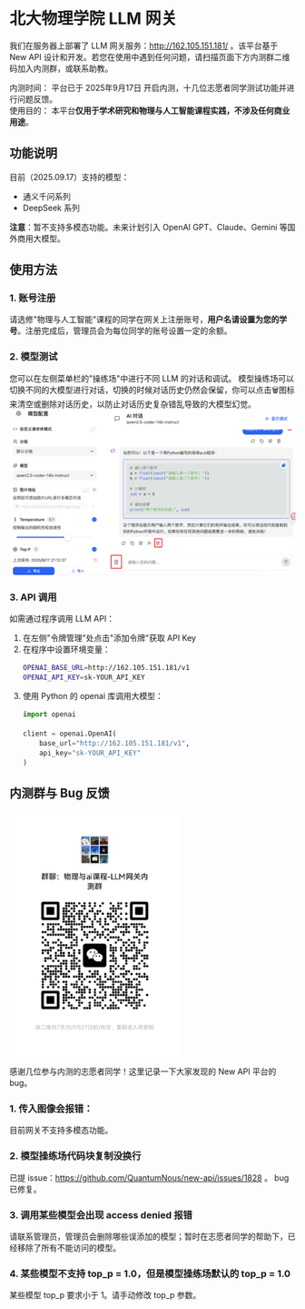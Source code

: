# 北大物理学院 LLM 网关

我们在服务器上部署了 LLM 网关服务：http://162.105.151.181/ 。该平台基于 New API 设计和开发。若您在使用中遇到任何问题，请扫描页面下方内测群二维码加入内测群，或联系助教。

内测时间： 平台已于 2025年9月17日 开启内测，十几位志愿者同学测试功能并进行问题反馈。  
使用目的： 本平台**仅用于学术研究和物理与人工智能课程实践，不涉及任何商业用途**。  

## 功能说明

目前（2025.09.17）支持的模型：
- 通义千问系列
- DeepSeek 系列

**注意**：暂不支持多模态功能。未来计划引入 OpenAI GPT、Claude、Gemini 等国外商用大模型。

## 使用方法

### 1. 账号注册
请选修"物理与人工智能"课程的同学在网关上注册账号，**用户名请设置为您的学号**。注册完成后，管理员会为每位同学的账号设置一定的余额。
<!-- 然后请根据下图做账号设置，将“接受未设置价格模型”选项从“关”切换到“开：
![账号设置](./llm-gateway/1.png) -->

### 2. 模型测试
您可以在左侧菜单栏的"操练场"中进行不同 LLM 的对话和调试。
模型操练场可以切换不同的大模型进行对话，切换的时候对话历史仍然会保留，你可以点击🗑️图标来清空或删除对话历史，以防止对话历史复杂错乱导致的大模型幻觉。
![对话历史管理](./llm-gateway/2.png)

### 3. API 调用
如需通过程序调用 LLM API：

1. 在左侧"令牌管理"处点击"添加令牌"获取 API Key
2. 在程序中设置环境变量：
   ```bash
   OPENAI_BASE_URL=http://162.105.151.181/v1
   OPENAI_API_KEY=sk-YOUR_API_KEY
   ```
3. 使用 Python 的 openai 库调用大模型：
   ```python
   import openai
   
   client = openai.OpenAI(
       base_url="http://162.105.151.181/v1",
       api_key="sk-YOUR_API_KEY"
   )
   ```

## 内测群与 Bug 反馈

<img src="./llm-gateway/3.jpg" alt="内测群二维码" width="300" />

感谢几位参与内测的志愿者同学！这里记录一下大家发现的 New API 平台的 bug。

### 1. 传入图像会报错：
目前网关不支持多模态功能。

### 2. 模型操练场代码块复制没换行

已提 issue：https://github.com/QuantumNous/new-api/issues/1828 。
bug 已修复。

### 3. 调用某些模型会出现 access denied 报错

请联系管理员，管理员会删除哪些误添加的模型；暂时在志愿者同学的帮助下，已经移除了所有不能访问的模型。

### 4. 某些模型不支持 top_p = 1.0，但是模型操练场默认的 top_p = 1.0

某些模型 top_p 要求小于 1。请手动修改 top_p 参数。
